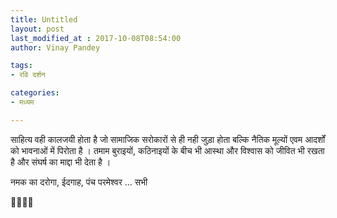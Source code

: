 ```yaml
---
title: Untitled
layout: post
last_modified_at : 2017-10-08T08:54:00
author: Vinay Pandey

tags:
- रवि दर्शन

categories:
- मध्यम

---
```


साहित्य वही कालजयी होता है जो सामाजिक सरोकारों से ही नही जुड़ा होता बल्कि नैतिक मूल्यों एवम आदर्शों को भावनाओं में पिरोता है । तमाम बुराइयों, कठिनाइयों के बीच भी आस्था और विश्वास को जीवित भी रखता है और संघर्ष का माद्दा भी देता है ।

नमक का दरोगा, ईदगाह, पंच परमेश्वर ... सभी 

🙏🌷🌷🙏
